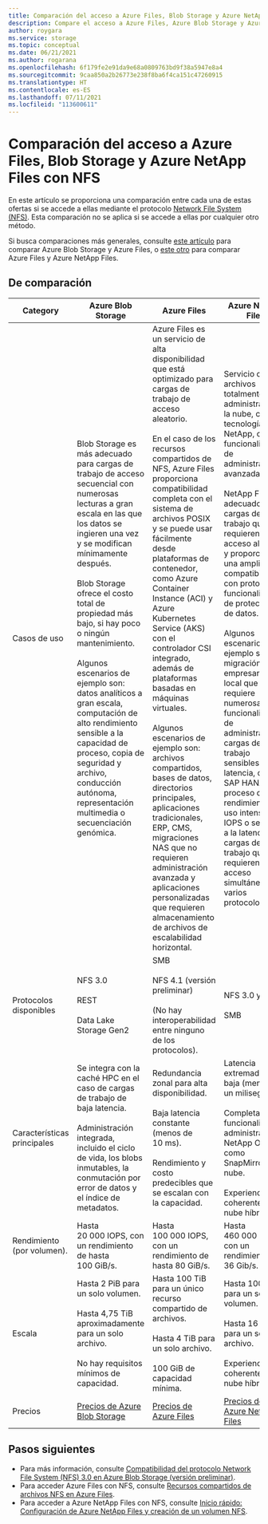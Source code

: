 ```yaml
---
title: Comparación del acceso a Azure Files, Blob Storage y Azure NetApp Files con NFS
description: Compare el acceso a Azure Files, Azure Blob Storage y Azure NetApp Files con NFS.
author: roygara
ms.service: storage
ms.topic: conceptual
ms.date: 06/21/2021
ms.author: rogarana
ms.openlocfilehash: 6f179fe2e91da9e68a0809763bd9f38a5947e8a4
ms.sourcegitcommit: 9caa850a2b26773e238f8ba6f4ca151c47260915
ms.translationtype: HT
ms.contentlocale: es-ES
ms.lasthandoff: 07/11/2021
ms.locfileid: "113600611"
---
```

# <a name="compare-access-to-azure-files-blob-storage-and-azure-netapp-files-with-nfs"></a>Comparación del acceso a Azure Files, Blob Storage y Azure NetApp Files con NFS

En este artículo se proporciona una comparación entre cada una de estas ofertas si se accede a ellas mediante el protocolo [Network File System (NFS)](https://en.wikipedia.org/wiki/Network_File_System). Esta comparación no se aplica si se accede a ellas por cualquier otro método.

Si busca comparaciones más generales, consulte [este artículo](storage-introduction.md) para comparar Azure Blob Storage y Azure Files, o [este otro](../files/storage-files-netapp-comparison.md) para comparar Azure Files y Azure NetApp Files.

## <a name="comparison"></a>De comparación

|Category  |Azure Blob Storage  |Azure Files  |Azure NetApp Files  |
|---------|---------|---------|---------|
|Casos de uso     |Blob Storage es más adecuado para cargas de trabajo de acceso secuencial con numerosas lecturas a gran escala en las que los datos se ingieren una vez y se modifican mínimamente después.<br></br>Blob Storage ofrece el costo total de propiedad más bajo, si hay poco o ningún mantenimiento.<br></br>Algunos escenarios de ejemplo son: datos analíticos a gran escala, computación de alto rendimiento sensible a la capacidad de proceso, copia de seguridad y archivo, conducción autónoma, representación multimedia o secuenciación genómica.         |Azure Files es un servicio de alta disponibilidad que está optimizado para cargas de trabajo de acceso aleatorio.<br></br>En el caso de los recursos compartidos de NFS, Azure Files proporciona compatibilidad completa con el sistema de archivos POSIX y se puede usar fácilmente desde plataformas de contenedor, como Azure Container Instance (ACI) y Azure Kubernetes Service (AKS) con el controlador CSI integrado, además de plataformas basadas en máquinas virtuales.<br></br>Algunos escenarios de ejemplo son: archivos compartidos, bases de datos, directorios principales, aplicaciones tradicionales, ERP, CMS, migraciones NAS que no requieren administración avanzada y aplicaciones personalizadas que requieren almacenamiento de archivos de escalabilidad horizontal.         |Servicio de archivos totalmente administrado en la nube, con tecnología de NetApp, con funcionalidades de administración avanzadas.<br></br>NetApp Files es adecuado para cargas de trabajo que requieren acceso aleatorio y proporciona una amplia compatibilidad con protocolos y funcionalidades de protección de datos.<br></br>Algunos escenarios de ejemplo son: migración NAS empresarial local que requiere numerosas funcionalidades de administración, cargas de trabajo sensibles a la latencia, como SAP HANA, proceso de alto rendimiento con uso intensivo de IOPS o sensible a la latencia o cargas de trabajo que requieren acceso simultáneo a varios protocolos.         |
|Protocolos disponibles     |NFS 3.0<br></br>REST<br></br>Data Lake Storage Gen2         |SMB<br><br>NFS 4.1 (versión preliminar)<br></br> (No hay interoperabilidad entre ninguno de los protocolos).         |NFS 3.0 y 4.1<br></br>SMB         |
|Características principales     | Se integra con la caché HPC en el caso de cargas de trabajo de baja latencia. <br> </br> Administración integrada, incluido el ciclo de vida, los blobs inmutables, la conmutación por error de datos y el índice de metadatos.         | Redundancia zonal para alta disponibilidad. <br></br> Baja latencia constante (menos de 10 ms). <br></br>Rendimiento y costo predecibles que se escalan con la capacidad.         |Latencia extremadamente baja (menos de un milisegundo).<br></br>Completa funcionalidad de administración NetApp ONTAP, como SnapMirror en la nube.<br></br>Experiencia coherente de nube híbrida.         |
|Rendimiento (por volumen).     |Hasta 20 000 IOPS, con un rendimiento de hasta 100 GiB/s.         |Hasta 100 000 IOPS, con un rendimiento de hasta 80 GiB/s.         |Hasta 460 000 IOPS, con un rendimiento de 36 Gib/s.         |
|Escala     | Hasta 2 PiB para un solo volumen. <br></br> Hasta 4,75 TiB aproximadamente para un solo archivo.<br></br>No hay requisitos mínimos de capacidad.         |Hasta 100 TiB para un único recurso compartido de archivos.<br></br>Hasta 4 TiB para un solo archivo.<br></br>100 GiB de capacidad mínima.         |Hasta 100 TiB para un solo volumen.<br></br>Hasta 16 TiB para un solo archivo.<br></br>Experiencia coherente de nube híbrida.         |
|Precios     |[Precios de Azure Blob Storage](https://azure.microsoft.com/pricing/details/storage/blobs/)         |[Precios de Azure Files](https://azure.microsoft.com/pricing/details/storage/files/)         |[Precios de Azure NetApp Files](https://azure.microsoft.com/pricing/details/netapp/)         |


## <a name="next-steps"></a>Pasos siguientes

- Para más información, consulte [Compatibilidad del protocolo Network File System (NFS) 3.0 en Azure Blob Storage (versión preliminar)](../blobs/network-file-system-protocol-support.md).
- Para acceder Azure Files con NFS, consulte [Recursos compartidos de archivos NFS en Azure Files](../files/files-nfs-protocol.md).
- Para acceder a Azure NetApp Files con NFS, consulte [Inicio rápido: Configuración de Azure NetApp Files y creación de un volumen NFS](../../azure-netapp-files/azure-netapp-files-quickstart-set-up-account-create-volumes.md).
